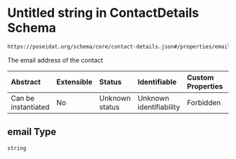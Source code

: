# Untitled string in ContactDetails Schema

```txt
https://poseidat.org/schema/core/contact-details.json#/properties/email
```

The email address of the contact

| Abstract            | Extensible | Status         | Identifiable            | Custom Properties | Additional Properties | Access Restrictions | Defined In                                                                        |
| :------------------ | :--------- | :------------- | :---------------------- | :---------------- | :-------------------- | :------------------ | :-------------------------------------------------------------------------------- |
| Can be instantiated | No         | Unknown status | Unknown identifiability | Forbidden         | Allowed               | none                | [contact-details.json*](schemas/core/contact-details.json "open original schema") |

## email Type

`string`
